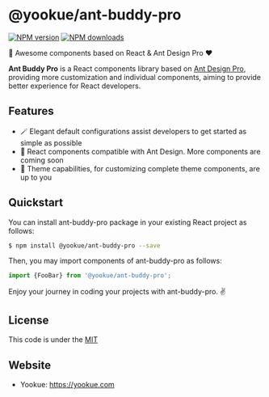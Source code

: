 # @yookue/ant-buddy-pro

[![NPM version](https://img.shields.io/npm/v/@yookue/ant-buddy-pro.svg?style=flat)](https://npmjs.org/package/@yookue/ant-buddy-pro)
[![NPM downloads](http://img.shields.io/npm/dm/@yookue/ant-buddy-pro.svg?style=flat)](https://npmjs.org/package/@yookue/ant-buddy-pro)

🏅 Awesome components based on React & Ant Design Pro ❤️

**Ant Buddy Pro** is a React components library based on [Ant Design Pro](https://pro.ant.design), providing more customization and individual components, aiming to provide better experience for React developers.

## Features

- 🪄 Elegant default configurations assist developers to get started as simple as possible
- 💎 React components compatible with Ant Design. More components are coming soon
- 🎨 Theme capabilities, for customizing complete theme components, are up to you

## Quickstart

You can install ant-buddy-pro package in your existing React project as follows:

```bash
$ npm install @yookue/ant-buddy-pro --save
```

Then, you may import components of ant-buddy-pro as follows:

```jsx | pure
import {FooBar} from '@yookue/ant-buddy-pro';
```

Enjoy your journey in coding your projects with ant-buddy-pro. ✌️

## License

This code is under the [MIT](https://mit-license.org/)

## Website

- Yookue: https://yookue.com
